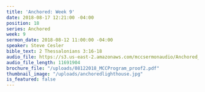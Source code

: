 ```yaml
---
title: 'Anchored: Week 9'
date: 2018-08-17 12:21:00 -04:00
position: 18
series: Anchored
week: 9
sermon_date: 2018-08-12 11:00:00 -04:00
speaker: Steve Cesler
bible_text: 2 Thessalonians 3:16-18
audio_file: https://s3.us-east-2.amazonaws.com/mccsermonaudio/Anchored_+Week+9.lite.mp3
audio_file_length: 11691904
brochure_file: "/uploads/08122018_MCCProgram_proof2.pdf"
thumbnail_image: "/uploads/anchoredlighthouse.jpg"
is_featured: false
---
```


